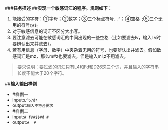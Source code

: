 ###**任务描述**
##**实现一个敏感词汇的程序。规则如下：**

1. 能接受的字符：①字母；②数字；③三个标点符号```,.”```；④空格``` ```;⑤三个无用的符号```@#$```。
2. 对于敏感信息的词汇不区分大小写。
3. 要注意滤去可能在敏感词汇的中间出现的一些空格（比如要滤去lv，输入l v时要辨认出来并滤去）。
4. 若有用信息（字母、数字）中夹杂着无用的符号，也要辨认出并滤去。假如敏感词汇是mz，那么m#z也要滤去，但是输入ml,z不用滤去。
>要求说明：要过滤的词汇只有L4和Fd和D26这三个词，并且输入的字符串长度不能大于20个字符。

##**输入输出样例**
- #样例一
- input:```L^67d*```
- output:```输入不符合要求```
- #样例二
- input:```# f@#$$#d #```
- output:```#  #```

